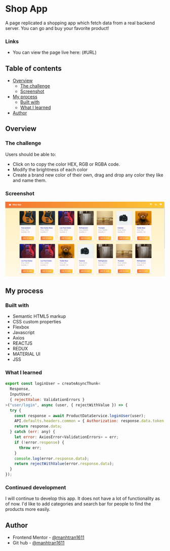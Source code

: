 # Shop App

A page replicated a shopping app which fetch data from a real backend server. You can go and buy your favorite product!

### Links

- You can view the page live here: (#URL)

## Table of contents

- [Overview](#overview)
  - [The challenge](#the-challenge)
  - [Screenshot](#screenshot)
- [My process](#my-process)
  - [Built with](#built-with)
  - [What I learned](#what-i-learned)
- [Author](#author)

## Overview

### The challenge

Users should be able to:

- Click on to copy the color HEX, RGB or RGBA code.
- Modify the brightness of each color
- Create a brand new color of their own, drag and drop any color they like and name them.

### Screenshot

![](./screenshot.png)

## My process

### Built with

- Semantic HTML5 markup
- CSS custom properties
- Flexbox
- Javascript
- Axios
- REACTJS
- REDUX
- MATERIAL UI
- JSS

### What I learned

```js
export const loginUser = createAsyncThunk<
  Response,
  InputUser,
  { rejectValue: ValidationErrors }
>("user/login", async (user, { rejectWithValue }) => {
  try {
    const response = await ProductDataService.loginUser(user);
    API.defaults.headers.common = { Authorization: response.data.token };
    return response.data;
  } catch (err: any) {
    let error: AxiosError<ValidationErrors> = err;
    if (!error.response) {
      throw err;
    }
    console.log(error.response.data);
    return rejectWithValue(error.response.data);
  }
});
```

### Continued development

I will continue to develop this app. It does not have a lot of functionality as of now. I'd like to add categories and search bar for people to find the products more easily.

## Author

- Frontend Mentor - [@manhtran1611](https://www.frontendmentor.io/profile/manhtran1611)
- Git hub - [@manhtran1611](https://github.com/manhtran1611)
